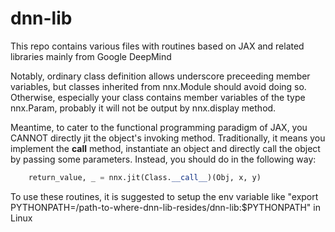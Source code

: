 # dnn-lib

This repo contains various files with routines based on JAX and related libraries mainly from Google DeepMind

Notably, ordinary class definition allows underscore preceeding member variables, but classes inherited from nnx.Module should avoid doing so. Otherwise, especially your class contains member variables of the type nnx.Param, probably it will not be output by nnx.display method.

Meantime, to cater to the functional programming paradigm of JAX, you CANNOT directly jit the object's invoking method. Traditionally, it means you implement the __call__ method, instantiate an object and directly call the object by passing some parameters. Instead, you should do in the following way:
```python
    return_value, _ = nnx.jit(Class.__call__)(Obj, x, y)
```


To use these routines, it is suggested to setup the env variable like "export PYTHONPATH=/path-to-where-dnn-lib-resides/dnn-lib:$PYTHONPATH" in Linux

